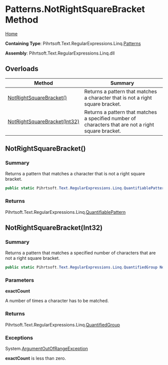 # Patterns\.NotRightSquareBracket Method

[Home](../../../../../../README.md)

**Containing Type**: Pihrtsoft\.Text\.RegularExpressions\.Linq\.[Patterns](../README.md)

**Assembly**: Pihrtsoft\.Text\.RegularExpressions\.Linq\.dll

## Overloads

| Method | Summary |
| ------ | ------- |
| [NotRightSquareBracket()](#Pihrtsoft_Text_RegularExpressions_Linq_Patterns_NotRightSquareBracket) | Returns a pattern that matches a character that is not a right square bracket\. |
| [NotRightSquareBracket(Int32)](#Pihrtsoft_Text_RegularExpressions_Linq_Patterns_NotRightSquareBracket_System_Int32_) | Returns a pattern that matches a specified number of characters that are not a right square bracket\. |

## NotRightSquareBracket\(\) <a name="Pihrtsoft_Text_RegularExpressions_Linq_Patterns_NotRightSquareBracket"></a>

### Summary

Returns a pattern that matches a character that is not a right square bracket\.

```csharp
public static Pihrtsoft.Text.RegularExpressions.Linq.QuantifiablePattern NotRightSquareBracket()
```

### Returns

Pihrtsoft\.Text\.RegularExpressions\.Linq\.[QuantifiablePattern](../../QuantifiablePattern/README.md)

## NotRightSquareBracket\(Int32\) <a name="Pihrtsoft_Text_RegularExpressions_Linq_Patterns_NotRightSquareBracket_System_Int32_"></a>

### Summary

Returns a pattern that matches a specified number of characters that are not a right square bracket\.

```csharp
public static Pihrtsoft.Text.RegularExpressions.Linq.QuantifiedGroup NotRightSquareBracket(int exactCount)
```

### Parameters

**exactCount**

A number of times a character has to be matched\.

### Returns

Pihrtsoft\.Text\.RegularExpressions\.Linq\.[QuantifiedGroup](../../QuantifiedGroup/README.md)

### Exceptions

System\.[ArgumentOutOfRangeException](https://docs.microsoft.com/en-us/dotnet/api/system.argumentoutofrangeexception)

**exactCount** is less than zero\.

